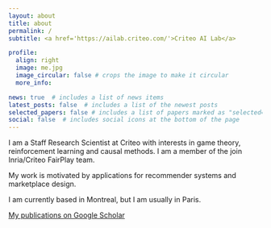 ```yaml
---
layout: about
title: about
permalink: /
subtitle: <a href='https://ailab.criteo.com/'>Criteo AI Lab</a>

profile:
  align: right
  image: me.jpg
  image_circular: false # crops the image to make it circular
  more_info: 

news: true  # includes a list of news items
latest_posts: false  # includes a list of the newest posts
selected_papers: false # includes a list of papers marked as "selected={true}"
social: false  # includes social icons at the bottom of the page
---
```


I am a Staff Research Scientist at Criteo with interests in game theory, reinforcement learning and causal methods. 
I am a member of the join Inria/Criteo FairPlay team. 

My work is motivated by applications for recommender systems and marketplace design.

I am currently based in Montreal, but I am usually in Paris. 

<p><a href="https://scholar.google.com/citations?user=ok5uldEAAAAJ&hl=en&oi=ao">My publications on Google Scholar</a></p>


